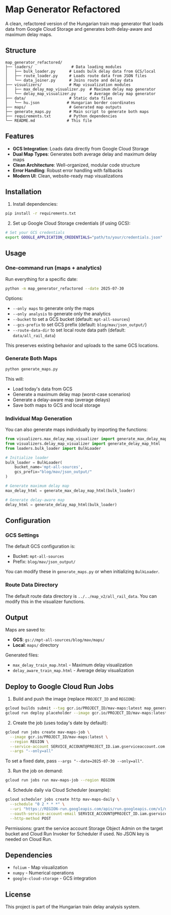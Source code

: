 # Map Generator Refactored

A clean, refactored version of the Hungarian train map generator that loads data from Google Cloud Storage and generates both delay-aware and maximum delay maps.

## Structure

```
map_generator_refactored/
├── loaders/                 # Data loading modules
│   ├── bulk_loader.py      # Loads bulk delay data from GCS/local
│   ├── route_loader.py     # Loads route data from JSON files
│   └── data_joiner.py      # Joins route and delay data
├── visualizers/            # Map visualization modules
│   ├── max_delay_map_visualizer.py  # Maximum delay map generator
│   └── delay_map_visualizer.py      # Average delay map generator
├── data/                   # Static data files
│   └── hu.json            # Hungarian border coordinates
├── maps/                   # Generated map outputs
├── generate_maps.py        # Main script to generate both maps
├── requirements.txt        # Python dependencies
└── README.md              # This file
```

## Features

- **GCS Integration**: Loads data directly from Google Cloud Storage
- **Dual Map Types**: Generates both average delay and maximum delay maps
- **Clean Architecture**: Well-organized, modular code structure
- **Error Handling**: Robust error handling with fallbacks
- **Modern UI**: Clean, website-ready map visualizations

## Installation

1. Install dependencies:
```bash
pip install -r requirements.txt
```

2. Set up Google Cloud Storage credentials (if using GCS):
```bash
# Set your GCS credentials
export GOOGLE_APPLICATION_CREDENTIALS="path/to/your/credentials.json"
```

## Usage

### One-command run (maps + analytics)

Run everything for a specific date:

```bash
python -m map_generator_refactored --date 2025-07-30
```

Options:
- `--only maps` to generate only the maps
- `--only analysis` to generate only the analytics
- `--bucket` to set a GCS bucket (default: `mpt-all-sources`)
- `--gcs-prefix` to set GCS prefix (default: `blog/mav/json_output/`)
- `--route-data-dir` to set local route data path (default: `data/all_rail_data`)

This preserves existing behavior and uploads to the same GCS locations.

### Generate Both Maps

```bash
python generate_maps.py
```

This will:
- Load today's data from GCS
- Generate a maximum delay map (worst-case scenarios)
- Generate a delay-aware map (average delays)
- Save both maps to GCS and local storage

### Individual Map Generation

You can also generate maps individually by importing the functions:

```python
from visualizers.max_delay_map_visualizer import generate_max_delay_map_html
from visualizers.delay_map_visualizer import generate_delay_map_html
from loaders.bulk_loader import BulkLoader

# Initialize loader
bulk_loader = BulkLoader(
    bucket_name='mpt-all-sources',
    gcs_prefix="blog/mav/json_output/"
)

# Generate maximum delay map
max_delay_html = generate_max_delay_map_html(bulk_loader)

# Generate delay-aware map
delay_html = generate_delay_map_html(bulk_loader)
```

## Configuration

### GCS Settings

The default GCS configuration is:
- Bucket: `mpt-all-sources`
- Prefix: `blog/mav/json_output/`

You can modify these in `generate_maps.py` or when initializing `BulkLoader`.

### Route Data Directory

The default route data directory is `../../map_v2/all_rail_data`. You can modify this in the visualizer functions.

## Output

Maps are saved to:
- **GCS**: `gs://mpt-all-sources/blog/mav/maps/`
- **Local**: `maps/` directory

Generated files:
- `max_delay_train_map.html` - Maximum delay visualization
- `delay_aware_train_map.html` - Average delay visualization

## Deploy to Google Cloud Run Jobs

1) Build and push the image (replace `PROJECT_ID` and `REGION`):

```bash
gcloud builds submit --tag gcr.io/PROJECT_ID/mav-maps:latest map_generator_refactored
gcloud run deploy placeholder --image gcr.io/PROJECT_ID/mav-maps:latest --region REGION --no-traffic --platform managed
```

2) Create the job (uses today's date by default):

```bash
gcloud run jobs create mav-maps-job \
  --image gcr.io/PROJECT_ID/mav-maps:latest \
  --region REGION \
  --service-account SERVICE_ACCOUNT@PROJECT_ID.iam.gserviceaccount.com \
  --args "--only=all"
```

To set a fixed date, pass `--args "--date=2025-07-30 --only=all"`.

3) Run the job on demand:

```bash
gcloud run jobs run mav-maps-job --region REGION
```

4) Schedule daily via Cloud Scheduler (example):

```bash
gcloud scheduler jobs create http mav-maps-daily \
  --schedule "0 2 * * *" \
  --uri "https://REGION-run.googleapis.com/apis/run.googleapis.com/v1/namespaces/PROJECT_ID/jobs/mav-maps-job:run" \
  --oauth-service-account-email SERVICE_ACCOUNT@PROJECT_ID.iam.gserviceaccount.com \
  --http-method POST
```

Permissions: grant the service account Storage Object Admin on the target bucket and Cloud Run Invoker for Scheduler if used. No JSON key is needed on Cloud Run.

## Dependencies

- `folium` - Map visualization
- `numpy` - Numerical operations
- `google-cloud-storage` - GCS integration

## License

This project is part of the Hungarian train delay analysis system. 
